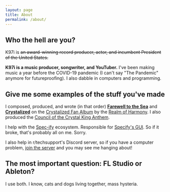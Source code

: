 ```yaml
---
layout: page
title: About
permalink: /about/
---
```


## Who the hell are you?

K97i is ~~an award-winning record producer, actor, and incumbent President of the United States.~~

**K97i is a music producer, songwriter, and YouTuber.** I've been making music a year before the COVID-19 pandemic (I can't say "The Pandemic" anymore for futureproofing). I also dabble in computers and programming.

## Give me some examples of the stuff you've made

I composed, produced, and wrote (in that order) [**Farewell to the Sea**](https://youtu.be/kfefDBrKH34) and [**Crystalized**](https://youtu.be/w50t7xC3vVY) on the [Crystalized Fan Album](https://www.youtube.com/playlist?list=PL9EtwJKX5d3EbBWYd4Ffjj8m5dm0b0VAp) by the [Realm of Harmony](https://www.youtube.com/@R0H). I also produced the [Council of the Crystal King Anthem](https://youtu.be/itqw1gI_R7M).

I help with the [Spec-ify](https://github.com/Spec-ify/) ecosystem. Responsible for [Specify's GUI](https://github.com/Spec-ify/specify/tree/gui-client). So if it broke, that's probably all on me. Sorry.

I also help in r/techsupport's Discord server, so if you have a computer problem, [join the server](https://rtech.support/discord) and you may see me hanging about!

## The most important question: FL Studio or Ableton?

I use both. I know, cats and dogs living together, mass hysteria.